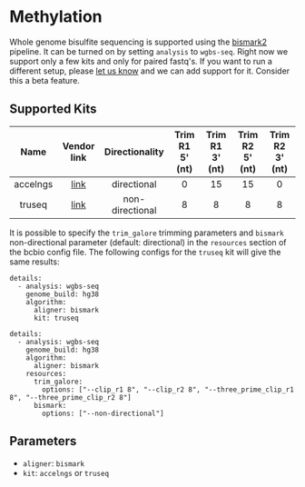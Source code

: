 # Methylation

Whole genome bisulfite sequencing is supported using
the [bismark2](https://www.bioinformatics.babraham.ac.uk/projects/bismark/) pipeline.
It can be turned on by setting `analysis` to `wgbs-seq`.
Right now we support only a few kits and only for paired fastq's. If you want to run a different setup,
please [let us know](https://github.com/bcbio/bcbio-nextgen/issues) and we can add support for it.
Consider this a beta feature.

## Supported Kits
| Name | Vendor link | Directionality | Trim R1 5' (nt) | Trim R1 3' (nt) | Trim R2 5' (nt) | Trim R2 3' (nt) |
|:-:|:-:|:-:|:-:|:-:|:-:|:-:|
| accelngs | [link](https://swiftbiosci.com/accel-ngs-methyl-seq-dna-library-kit/) | directional | 0 | 15 | 15 | 0 |
| truseq | [link](https://www.illumina.com/products/by-type/sequencing-kits/library-prep-kits/truseq-methyl-capture-epic.html) | non-directional | 8 | 8 | 8 | 8 |

It is possible to specify the `trim_galore` trimming parameters and `bismark` non-directional parameter (default: directional) in the `resources` section of the bcbio config file. The following configs for the `truseq` kit will give the same results:
```
details:
  - analysis: wgbs-seq
    genome_build: hg38
    algorithm:
      aligner: bismark
      kit: truseq
```
```
details:
  - analysis: wgbs-seq
    genome_build: hg38
    algorithm:
      aligner: bismark
    resources:
      trim_galore:
        options: ["--clip_r1 8", "--clip_r2 8", "--three_prime_clip_r1 8", "--three_prime_clip_r2 8"]
      bismark:
        options: ["--non-directional"]
```

## Parameters
- `aligner`: `bismark`
- `kit`: `accelngs` or `truseq`
